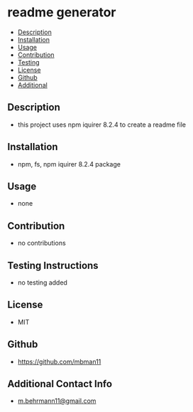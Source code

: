 # readme generator
* [Description](#description)
* [Installation](#installation)
* [Usage](#usage)
* [Contribution](#contribution)
* [Testing](#testing)
* [License](#license)
* [Github](#github)
* [Additional](#additionalInfo)
    
## Description
* this project uses npm iquirer 8.2.4 to create a readme file

## Installation
* npm, fs, npm iquirer 8.2.4 package

## Usage
* none

## Contribution
* no contributions

## Testing Instructions
* no testing added

## License
* MIT

## Github
* https://github.com/mbman11

## Additional Contact Info
* m.behrmann11@gmail.com